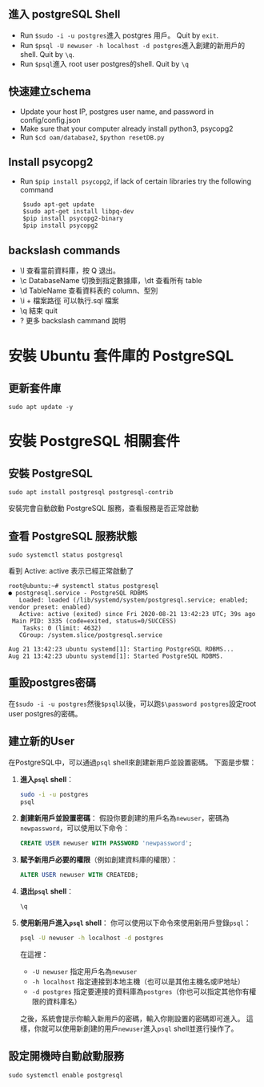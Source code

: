 ## 進入 postgreSQL Shell

- Run `$sudo -i -u postgres`進入 postgres 用戶。 Quit by `exit`.
- Run `$psql -U newuser -h localhost -d postgres`進入創建的新用戶的shell. Quit by `\q`.
- Run `$psql`進入 root user postgres的shell. Quit by `\q`

## 快速建立schema

- Update your host IP, postgres user name, and password in config/config.json
- Make sure that your computer already install python3, psycopg2
- Run `$cd oam/database2`, `$python resetDB.py`

## Install psycopg2

- Run `$pip install psycopg2`, if lack of certain libraries try the following command

```
    $sudo apt-get update
    $sudo apt-get install libpq-dev
    $pip install psycopg2-binary
    $pip install psycopg2
```

## backslash commands

- \l 查看當前資料庫，按 Q 退出。
- \c DatabaseName 切換到指定數據庫，\dt 查看所有 table
- \d TableName 查看資料表的 column、型別
- \i + 檔案路徑 可以執行.sql 檔案
- \q 結束 quit
- \? 更多 backslash cammand 說明

# 安裝 Ubuntu 套件庫的 PostgreSQL

## 更新套件庫

    sudo apt update -y

# 安裝 PostgreSQL 相關套件

## 安裝 PostgreSQL

    sudo apt install postgresql postgresql-contrib

安裝完會自動啟動 PostgreSQL 服務，查看服務是否正常啟動

## 查看 PostgreSQL 服務狀態

    sudo systemctl status postgresql

看到 Active: active 表示已經正常啟動了

```
root@ubuntu:~# systemctl status postgresql
● postgresql.service - PostgreSQL RDBMS
   Loaded: loaded (/lib/systemd/system/postgresql.service; enabled; vendor preset: enabled)
   Active: active (exited) since Fri 2020-08-21 13:42:23 UTC; 39s ago
 Main PID: 3335 (code=exited, status=0/SUCCESS)
    Tasks: 0 (limit: 4632)
   CGroup: /system.slice/postgresql.service

Aug 21 13:42:23 ubuntu systemd[1]: Starting PostgreSQL RDBMS...
Aug 21 13:42:23 ubuntu systemd[1]: Started PostgreSQL RDBMS.
```

## 重設postgres密碼

在`$sudo -i -u postgres`然後`$psql`以後，可以跑`$\password postgres`設定root user postgres的密碼。

## 建立新的User

在PostgreSQL中，可以通過`psql` shell來創建新用戶並設置密碼。
下面是步驟：

1. **進入`psql` shell**：

   ```sh
   sudo -i -u postgres
   psql
   ```

2. **創建新用戶並設置密碼**：
   假設你要創建的用戶名為`newuser`，密碼為`newpassword`，可以使用以下命令：

   ```sql
   CREATE USER newuser WITH PASSWORD 'newpassword';
   ```

3. **賦予新用戶必要的權限**（例如創建資料庫的權限）：

   ```sql
   ALTER USER newuser WITH CREATEDB;
   ```

4. **退出`psql` shell**：

   ```sql
   \q
   ```

5. **使用新用戶進入`psql` shell**：
   你可以使用以下命令來使用新用戶登錄`psql`：

   ```sh
   psql -U newuser -h localhost -d postgres
   ```

   在這裡：

   - `-U newuser` 指定用戶名為`newuser`
   - `-h localhost` 指定連接到本地主機（也可以是其他主機名或IP地址）
   - `-d postgres` 指定要連接的資料庫為`postgres`（你也可以指定其他你有權限的資料庫名）

   之後，系統會提示你輸入新用戶的密碼，輸入你剛設置的密碼即可進入。
   這樣，你就可以使用新創建的用戶`newuser`進入`psql` shell並進行操作了。

## 設定開機時自動啟動服務

    sudo systemctl enable postgresql

